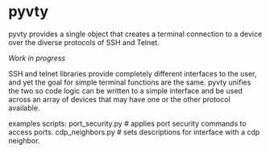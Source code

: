 # pyvty

pyvty provides a single object that creates a terminal connection to a device over the diverse protocols of SSH and Telnet.

_Work in progress_

SSH and telnet libraries provide completely different interfaces to the user, and yet the goal for simple terminal functions are the same.  pyvty unifies the two so code logic can be written to a simple interface and be used across an array of devices that may have one or the other protocol available.

examples scripts:
port_security.py  # applies port security commands to access ports.
cdp_neighbors.py  # sets descriptions for interface with a cdp neighbor.
